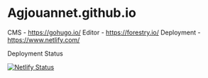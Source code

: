 # Agjouannet.github.io
CMS - https://gohugo.io/
Editor - https://forestry.io/
Deployment - https://www.netlify.com/

Deployment Status

[![Netlify Status](https://api.netlify.com/api/v1/badges/4112079f-284b-4e1a-89b2-7e62f7ca1be1/deploy-status)](https://app.netlify.com/sites/thenat-8ed382/deploys)

